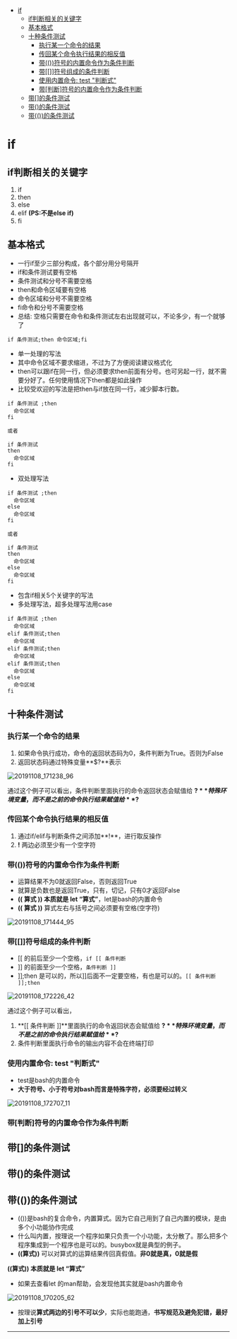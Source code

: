 <!-- MDTOC maxdepth:6 firsth1:1 numbering:0 flatten:0 bullets:1 updateOnSave:1 -->

- [if](#if)   
   - [if判断相关的关键字](#if判断相关的关键字)   
   - [基本格式](#基本格式)   
   - [十种条件测试](#十种条件测试)   
      - [执行某一个命令的结果](#执行某一个命令的结果)   
      - [传回某个命令执行结果的相反值](#传回某个命令执行结果的相反值)   
      - [带(())符号的内置命令作为条件判断](#带符号的内置命令作为条件判断)   
      - [带[[]]符号组成的条件判断](#带符号组成的条件判断)   
      - [使用内置命令: test "判断式"](#使用内置命令-test-判断式)   
      - [带[判断]符号的内置命令作为条件判断](#带判断符号的内置命令作为条件判断)   
   - [带[]的条件测试](#带的条件测试)   
   - [带()的条件测试](#带的条件测试)   
   - [带(())的条件测试](#带的条件测试)   

<!-- /MDTOC -->
# if

## if判断相关的关键字

1. if
2. then
3. else
4. elif **(PS:不是else if)**
5. fi

## 基本格式

* 一行if至少三部分构成，各个部分用分号隔开
* if和条件测试要有空格
* 条件测试和分号不需要空格
* then和命令区域要有空格
* 命令区域和分号不需要空格
* fi命令和分号不需要空格
* 总结: 空格只需要在命令和条件测试左右出现就可以，不论多少，有一个就够了

```
if 条件测试;then 命令区域;fi
```

* 单一处理的写法
* 其中命令区域不要求缩进，不过为了方便阅读建议格式化
* then可以跟if在同一行，但必须要求then前面有分号。也可另起一行，就不需要分好了。任何使用情况下then都是如此操作
* 比较受欢迎的写法是把then与if放在同一行，减少脚本行数。

```
if 条件测试 ;then
  命令区域
fi

或者

if 条件测试
then
  命令区域
fi
```

* 双处理写法

```
if 条件测试 ;then
  命令区域
else
  命令区域
fi

或者

if 条件测试
then
  命令区域
else
  命令区域
fi
```

* 包含if相关5个关键字的写法
* 多处理写法，超多处理写法用case

```
if 条件测试 ;then
  命令区域
elif 条件测试;then
  命令区域
elif 条件测试;then
  命令区域
elif 条件测试;then
  命令区域
else
  命令区域
fi
```

## 十种条件测试

### 执行某一个命令的结果

1. 如果命令执行成功，命令的返回状态码为0，条件判断为True。否则为False
2. 返回状态码通过特殊变量**$?**表示


![20191108_171238_96](image/20191108_171238_96.png)

通过这个例子可以看出，条件判断里面执行的命令返回状态会赋值给 **$?** 特殊环境变量，而不是之前的命令执行结果赋值给 **$?**

### 传回某个命令执行结果的相反值

1. 通过if/elif与判断条件之间添加**!**，进行取反操作
2. **!** 两边必须至少有一个空字符

### 带(())符号的内置命令作为条件判断

* 运算结果不为0就返回False，否则返回True
* 就算是负数也是返回True，只有，切记，只有0才返回False
* **(( 算式 ))  本质就是 let “算式”**，let是bash的内置命令
* **(( 算式 ))** 算式左右与括号之间必须要有空格(空字符)

![20191108_171444_95](image/20191108_171444_95.png)

### 带[[]]符号组成的条件判断

* [[ 的前后至少一个空格，```if [[ 条件判断```
* ]] 的前面至少一个空格，```条件判断 ]]```
* ]];then 是可以的，所以]]后面不一定要空格，有也是可以的。```[[ 条件判断 ]];then ```

![20191108_172226_42](image/20191108_172226_42.png)

通过这个例子可以看出，
1. **[[ 条件判断 ]]**里面执行的命令返回状态会赋值给 **$?** 特殊环境变量，而不是之前的命令执行结果赋值给 **$?**
2. 条件判断里面执行命令的输出内容不会在终端打印

### 使用内置命令: test "判断式"

* test是bash的内置命令
* **大于符号、小于符号对bash而言是特殊字符，必须要经过转义**

![20191108_172707_11](image/20191108_172707_11.png)

### 带[判断]符号的内置命令作为条件判断














## 带[]的条件测试

## 带()的条件测试

## 带(())的条件测试

* (())是bash的复合命令，内置算式。因为它自己用到了自己内置的模块，是由多个小功能协作完成
* 什么叫内置，按理说一个程序如果只负责一个小功能，太分散了。那么把多个程序集成到一个程序也是可以的。busybox就是典型的例子。
* **((算式))** 可以对算式的运算结果传回真假值。**非0就是真，0就是假**

**((算式))  本质就是 let “算式”**

* 如果去查看let 的man帮助，会发现他其实就是bash内置命令

![20191108_170205_62](image/20191108_170205_62.png)

* 按理说**算式两边的引号不可以少**，实际也能跑通，**书写规范及避免犯错，最好加上引号**

---

